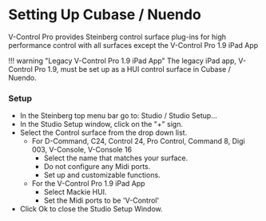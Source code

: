 # Setting Up Cubase / Nuendo

V-Control Pro provides Steinberg control surface plug-ins for high performance control with all surfaces except the V-Control Pro 1.9 iPad App

!!! warning "Legacy V-Control Pro 1.9 iPad App"
    The legacy iPad app, V-Control Pro 1.9, must be set up as a HUI control surface in Cubase / Nuendo.

### Setup

* In the Steinberg top menu bar go to: Studio / Studio Setup...
* In the Studio Setup window, click on the "+" sign.
* Select the Control surface from the drop down list.
    * For D-Command, C24, Control 24, Pro Control, Command 8, Digi 003, V-Console, V-Console 16
        * Select the name that matches your surface.
        * Do not configure any Midi ports.
        * Set up and customizable functions.
    * For the V-Control Pro 1.9 iPad App
        * Select Mackie HUI.
        * Set the Midi ports to be 'V-Control'
* Click Ok to close the Studio Setup Window.

